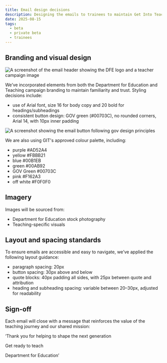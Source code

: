 ```yaml
---
title: Email design decisions
description: Designing the emails to trainees to maintain Get Into Teaching branding.
date: 2025-08-15
tags:
  - beta
  - private beta
  - trainees
---
```


## Branding and visual design

![A screenshot of the email header showing the DFE logo and a teacher campaign image](emailheader.png)

We’ve incorporated elements from both the Department for Education and Teaching campaign branding to maintain familiarity and trust. Styling decisions include:

* use of Arial font, size 16 for body copy and 20 bold for headings/subheadings
* consistent button design: GOV green (#00703C), no rounded corners, Arial 14, with 10px inner padding

![A screenshot showing the email button following gov design principles](emailbutton.png)

We are also using GIT's approved colour palette, including:

* purple #AD52A4
* yellow #FBBB21
* blue #00B1EB
* green #00AB92
* GOV Green #00703C
* pink #F162A3
* off white #F0F0F0

## Imagery
Images will be sourced from:

* Department for Education stock photography
* Teaching-specific visuals

## Layout and spacing standards
To ensure emails are accessible and easy to navigate, we’ve applied the following layout guidance:

* paragraph spacing: 20px
* button spacing: 30px above and below
* quote blocks: 40px padding all sides, with 25px between quote and attribution
* heading and subheading spacing: variable between 20–30px, adjusted for readability

## Sign-off

Each email will close with a message that reinforces the value of the teaching journey and our shared mission:

‘Thank you for helping to shape the next generation  

Get ready to teach  

Department for Education’
